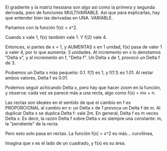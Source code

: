 El gradiente y la matriz hessiana son algo así como la primera y segunda derivada, pero de funciones MULTIVARIABLE. Así que para explicarlas, hay que entender bien las derivadas en UNA. VARIABLE.

Partamos con la función f(x) = x^2.

Cuando x vale 1, f(x) también vale 1.
Y f(2) vale 4.

Entonces, si partes de x = 1, y AUMENTAS x en 1 unidad, f(x) pasa de valer 1 a valer 4, por lo que aumenta: 3 unidades. Al incremento en x lo denotamos "Delta x", y al incremento en f, "Delta f". Un Delta x de 1, provocó un Delta f de 3.

Probemos un Delta x más pequeño: 0.1.
f(1) es 1, y f(1.1) es 1.01. Al restar ambos valores, Delta f es 0.01.

Podemos seguir achicando Delta x, pero hay que hacer zoom en la función, y observa: cada vez se parece más a una recta, algo como f(x) = mx + n.

Las rectas son ideales en el sentido de que el cambio en f es PROPORCIONAL al cambio en x: un Delta x de 1 provoca un Delta f de m. Al duplicar Delta x se duplica Delta f: vale 2m. En general, Delta f es m veces Delta x. Es decir, la razón Delta f sobre Delta x es siempre una constante: m, la "pendiente" de la recta.

Pero esto solo pasa en rectas. La función f(x) = x^2 es más... curvilínea,

Imagina que x es el lado de un cuadrado, y f(x) es su área.